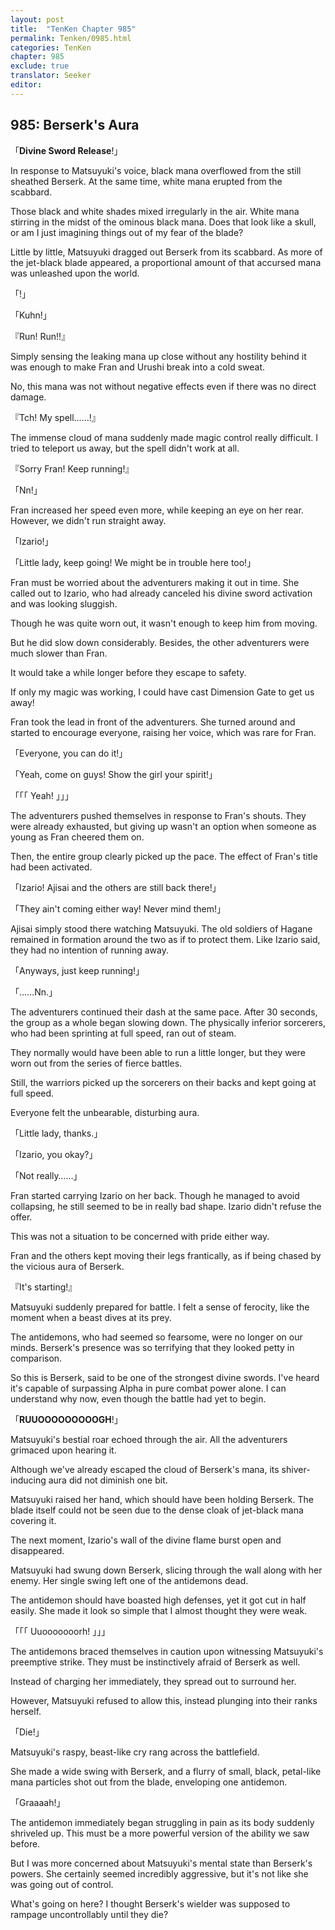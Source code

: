 ```yaml
---
layout: post
title:  "TenKen Chapter 985"
permalink: Tenken/0985.html
categories: TenKen
chapter: 985
exclude: true
translator: Seeker
editor: 
---
```

<h2>985: Berserk's Aura</h2>

「**Divine Sword Release**!」

 In response to Matsuyuki's voice, black mana overflowed from the still sheathed Berserk. At the same time, white mana erupted from the scabbard.

 Those black and white shades mixed irregularly in the air. White mana stirring in the midst of the ominous black mana. Does that look like a skull, or am I just imagining things out of my fear of the blade?

 Little by little, Matsuyuki dragged out Berserk from its scabbard. As more of the jet-black blade appeared, a proportional amount of that accursed mana was unleashed upon the world.

「!」

「Kuhn!」

『Run! Run!!』

 Simply sensing the leaking mana up close without any hostility behind it was enough to make Fran and Urushi break into a cold sweat.

 No, this mana was not without negative effects even if there was no direct damage.

『Tch! My spell……!』

 The immense cloud of mana suddenly made magic control really difficult. I tried to teleport us away, but the spell didn't work at all.

『Sorry Fran! Keep running!』

「Nn!」

 Fran increased her speed even more, while keeping an eye on her rear. However, we didn't run straight away.

「Izario!」

「Little lady, keep going! We might be in trouble here too!」

 Fran must be worried about the adventurers making it out in time. She called out to Izario, who had already canceled his divine sword activation and was looking sluggish.

 Though he was quite worn out, it wasn't enough to keep him from moving.

 But he did slow down considerably. Besides, the other adventurers were much slower than Fran.

 It would take a while longer before they escape to safety.

 If only my magic was working, I could have cast Dimension Gate to get us away!

 Fran took the lead in front of the adventurers. She turned around and started to encourage everyone, raising her voice, which was rare for Fran.

「Everyone, you can do it!」

「Yeah, come on guys! Show the girl your spirit!」

「「「 Yeah! 」」」

 The adventurers pushed themselves in response to Fran's shouts. They were already exhausted, but giving up wasn't an option when someone as young as Fran cheered them on.

 Then, the entire group clearly picked up the pace. The effect of Fran's title had been activated.

「Izario! Ajisai and the others are still back there!」

「They ain't coming either way! Never mind them!」

 Ajisai simply stood there watching Matsuyuki. The old soldiers of Hagane remained in formation around the two as if to protect them. Like Izario said, they had no intention of running away.

「Anyways, just keep running!」

「……Nn.」

 The adventurers continued their dash at the same pace. After 30 seconds, the group as a whole began slowing down. The physically inferior sorcerers, who had been sprinting at full speed, ran out of steam.

 They normally would have been able to run a little longer, but they were worn out from the series of fierce battles.

 Still, the warriors picked up the sorcerers on their backs and kept going at full speed.

 Everyone felt the unbearable, disturbing aura.

「Little lady, thanks.」

「Izario, you okay?」

「Not really……」

 Fran started carrying Izario on her back. Though he managed to avoid collapsing, he still seemed to be in really bad shape. Izario didn't refuse the offer.

 This was not a situation to be concerned with pride either way.

 Fran and the others kept moving their legs frantically, as if being chased by the vicious aura of Berserk.

『It's starting!』

 Matsuyuki suddenly prepared for battle. I felt a sense of ferocity, like the moment when a beast dives at its prey.

 The antidemons, who had seemed so fearsome, were no longer on our minds. Berserk's presence was so terrifying that they looked petty in comparison.

 So this is Berserk, said to be one of the strongest divine swords. I've heard it's capable of surpassing Alpha in pure combat power alone. I can understand why now, even though the battle had yet to begin.

「**RUUOOOOOOOOOGH**!」

 Matsuyuki's bestial roar echoed through the air. All the adventurers grimaced upon hearing it.

 Although we've already escaped the cloud of Berserk's mana, its shiver-inducing aura did not diminish one bit.

 Matsuyuki raised her hand, which should have been holding Berserk. The blade itself could not be seen due to the dense cloak of jet-black mana covering it.

 The next moment, Izario's wall of the divine flame burst open and disappeared.

 Matsuyuki had swung down Berserk, slicing through the wall along with her enemy. Her single swing left one of the antidemons dead.

 The antidemon should have boasted high defenses, yet it got cut in half easily. She made it look so simple that I almost thought they were weak.

「「「 Uuooooooorh! 」」」

 The antidemons braced themselves in caution upon witnessing Matsuyuki's preemptive strike. They must be instinctively afraid of Berserk as well.

 Instead of charging her immediately, they spread out to surround her.

 However, Matsuyuki refused to allow this, instead plunging into their ranks herself.

「Die!」

 Matsuyuki's raspy, beast-like cry rang across the battlefield.

 She made a wide swing with Berserk, and a flurry of small, black, petal-like mana particles shot out from the blade, enveloping one antidemon.

「Graaaah!」

 The antidemon immediately began struggling in pain as its body suddenly shriveled up. This must be a more powerful version of the ability we saw before.

 But I was more concerned about Matsuyuki's mental state than Berserk's powers. She certainly seemed incredibly aggressive, but it's not like she was going out of control.

 What's going on here? I thought Berserk's wielder was supposed to rampage uncontrollably until they die?



